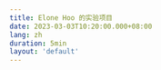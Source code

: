 ```yaml
---
title: Elone Hoo 的实验项目
date: 2023-03-03T10:20:00.000+08:00
lang: zh
duration: 5min
layout: 'default'
---
```


<Title />

# 嗨 👋🏼

> [English Version](./wip-elonehoo)

很高兴你能阅读这篇文章。 这是我的新计划。 我已经打开了一个新的 [<span i-simple-icons-github /> GitHub 组织](https://github.com/wip-elonehoo)。 我会把我的奇思妙想放在里面。 非常欢迎你加入。

加入非常简单，你可以发送[<span i-cib-minutemailer /> 邮件](mailto:hi@elonehoo.me) 或发送消息到我的[<span i-simple-icons-twitter /> Twitter ](https://twitter.com/elonehoo)，拉你进组织。

如果一个项目已经好到可以宣传的时候，它会在一周内开源。

你可以最快的访问它们并提供早期的「反馈 / 请求」，甚至参与决策制定，这些可能会影响项目的进展方式和进展情况。
